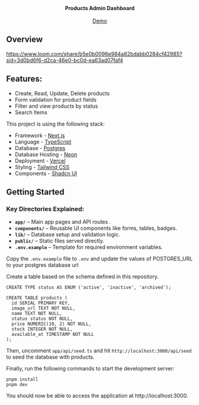 <div align="center"><strong>Products Admin Dashboard</strong></div>
<br />
<div align="center">
<a href="https://crud-app-eta-two.vercel.app/?tab=all">Demo</a>


<span>
</div>

## Overview
https://www.loom.com/share/b5e0b0096e984a82bdabb0284cf42985?sid=3d0bd6f6-d2ca-46e0-bc0d-ea63ad07faf4

## Features:
- Create, Read, Update, Delete products
- Form validation for product fields
- Filter and view products by status
-  Search Items


This project is using the following stack:

- Framework - [Next.js](https://nextjs.org)
- Language - [TypeScript](https://www.typescriptlang.org)
- Database - [Postgres](https://vercel.com/postgres)
- Database Hosting - [Neon](https://neon.com/)
- Deployment - [Vercel](https://vercel.com/docs/concepts/next.js/overview)
- Styling - [Tailwind CSS](https://tailwindcss.com)
- Components - [Shadcn UI](https://ui.shadcn.com/)


## Getting Started


### Key Directories Explained:

- **`app/`** – Main app pages and API routes .  
- **`components/`** – Reusable UI components like forms, tables, badges.  
- **`lib/`** – Database setup and validation logic.  
- **`public/`** – Static files served directly.  
- **`.env.example`** – Template for required environment variables.  

Copy the `.env.example` file to `.env` and update the values of POSTGRES_URL to your postgres database url


Create a table based on the schema defined in this repository.

```
CREATE TYPE status AS ENUM ('active', 'inactive', 'archived');

CREATE TABLE products (
  id SERIAL PRIMARY KEY,
  image_url TEXT NOT NULL,
  name TEXT NOT NULL,
  status status NOT NULL,
  price NUMERIC(10, 2) NOT NULL,
  stock INTEGER NOT NULL,
  available_at TIMESTAMP NOT NULL
);
```

Then, uncomment `app/api/seed.ts` and hit `http://localhost:3000/api/seed` to seed the database with products.



Finally, run the following commands to start the development server:

```
pnpm install
pnpm dev
```

You should now be able to access the application at http://localhost:3000.
